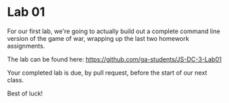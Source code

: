 # Lab 01
For our first lab, we're going to actually build out a complete command line version of the game of war, wrapping up the last two homework assignments.

The lab can be found here: https://github.com/ga-students/JS-DC-3-Lab01

Your completed lab is due, by pull request, before the start of our next class.

Best of luck!
